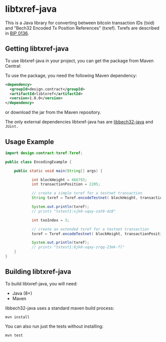 # libtxref-java

This is a Java library for converting between bitcoin transaction IDs (txid)
and "Bech32 Encoded Tx Position References" (txref). Txrefs are
described in [BIP 0136](https://github.com/veleslavs/bips/blob/txrev_v2/bip-0136.mediawiki).


## Getting libtxref-java

To use libtxref-java in your project, you can get
the package from Maven Central:

To use the package, you need the following Maven dependency:

```xml
<dependency>
  <groupId>design.contract</groupId>
  <artifactId>libtxref</artifactId>
  <version>1.0.0</version>
</dependency>
```

or download the jar from the Maven repository.

The only external dependencies libtxref-java has are [libbech32-java](https://github.com/dcdpr/libbech32-java) and `JUint.`

## Usage Example

```java
import design.contract.txref.Txref;

public class EncodingExample {

    public static void main(String[] args) {

            int blockHeight = 466793;
            int transactionPosition = 2205;

            // create a simple txref for a testnet transaction
            String txref = Txref.encodeTestnet( blockHeight, transactionPosition);

            System.out.println(txref);
            // prints "txtest1:xjk0-uqay-zat0-dz8"

            int txoIndex = 3;

            // create an extended txref for a testnet transaction
            txref = Txref.encodeTestnet( blockHeight, transactionPosition, txoIndex);

            System.out.println(txref);
            // prints "txtest1:8jk0-uqay-zrqq-23mk-fl"
    }
}
```

## Building libtxref-java

To build libtxref-java, you will need:

* Java (8+)
* Maven

libbech32-java uses a standard maven build process:

```console
mvn install
```

You can also run just the tests without installing:

```console
mvn test
```


